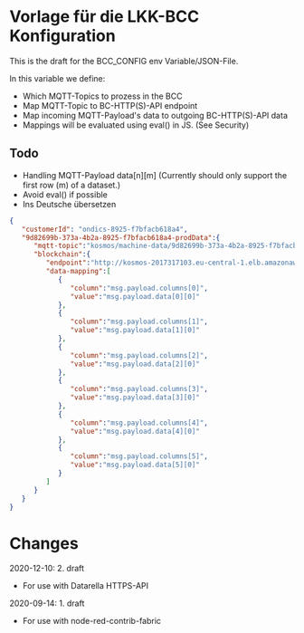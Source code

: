 # Vorlage für die LKK-BCC Konfiguration

This is the draft for the BCC_CONFIG env Variable/JSON-File.

In this variable we define:
* Which MQTT-Topics to prozess in the BCC
* Map MQTT-Topic to BC-HTTP(S)-API endpoint
* Map incoming MQTT-Payload's data to outgoing BC-HTTP(S)-API data
* Mappings will be evaluated using eval() in JS. (See Security)

## Todo

* Handling MQTT-Payload data[n][m] (Currently should only support the first row (m) of a dataset.)
* Avoid eval() if possible
* Ins Deutsche übersetzen

```JSON
{
   "customerId": "ondics-8925-f7bfacb618a4",
   "9d82699b-373a-4b2a-8925-f7bfacb618a4-prodData":{
      "mqtt-topic":"kosmos/machine-data/9d82699b-373a-4b2a-8925-f7bfacb618a4/Sensor/tbd/Update",
      "blockchain":{
         "endpoint":"http://kosmos-2017317103.eu-central-1.elb.amazonaws.com/api/machine/9d82699b-373a-4b2a-8925-f7bfacb618a4/prodData",
         "data-mapping":[
            {
               "column":"msg.payload.columns[0]",
               "value":"msg.payload.data[0][0]"
            },
            {
               "column":"msg.payload.columns[1]",
               "value":"msg.payload.data[1][0]"
            },
            {
               "column":"msg.payload.columns[2]",
               "value":"msg.payload.data[2][0]"
            },
            {
               "column":"msg.payload.columns[3]",
               "value":"msg.payload.data[3][0]"
            },
            {
               "column":"msg.payload.columns[4]",
               "value":"msg.payload.data[4][0]"
            },
            {
               "column":"msg.payload.columns[5]",
               "value":"msg.payload.data[5][0]"
            }
         ]
      }
   }
}
```

# Changes

2020-12-10: 2. draft
* For use with Datarella HTTPS-API

2020-09-14: 1. draft
* For use with node-red-contrib-fabric